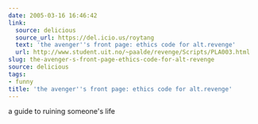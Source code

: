```yaml
---
date: 2005-03-16 16:46:42
link:
  source: delicious
  source_url: https://del.icio.us/roytang
  text: 'the avenger''s front page: ethics code for alt.revenge'
  url: http://www.student.uit.no/~paalde/revenge/Scripts/PLA003.html
slug: the-avenger-s-front-page-ethics-code-for-alt-revenge
source: delicious
tags:
- funny
title: 'the avenger''s front page: ethics code for alt.revenge'
---
```


a guide to ruining someone's life